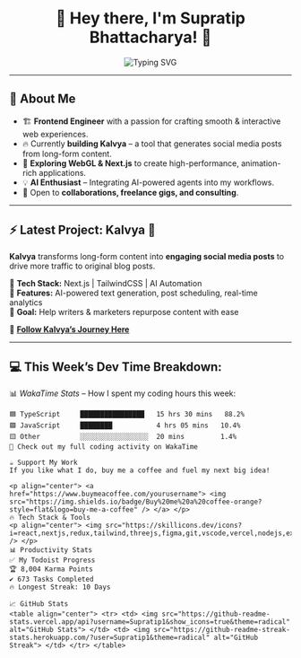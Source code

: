 <h1 align="center">👋 Hey there, I'm Supratip Bhattacharya! 🚀</h1>

<p align="center">
  <img src="https://readme-typing-svg.herokuapp.com?font=Fira+Code&weight=600&size=22&pause=1000&color=00FFD1&center=true&width=800&lines=Frontend+Web+Engineer+🚀+|+Indie+SaaS+Builder;Creating+Pixel-Perfect+UIs+🎨;Exploring+Next.js,+WebGL,+and+AI+Agents;Bug+Hunter+🛠️+|+Tech+Content+Creator;Building+Kalvya+to+Automate+Social+Media+📢" alt="Typing SVG" />
</p>

---
## 🎨 About Me
- 🏗️ **Frontend Engineer** with a passion for crafting smooth & interactive web experiences.
- 🔥 Currently **building Kalvya** – a tool that generates social media posts from long-form content.
- 🚀 **Exploring WebGL & Next.js** to create high-performance, animation-rich applications.
- 💡 **AI Enthusiast** – Integrating AI-powered agents into my workflows.
- 💼 Open to **collaborations, freelance gigs, and consulting**.

---
## ⚡ **Latest Project: Kalvya 🚀**
**Kalvya** transforms long-form content into **engaging social media posts** to drive more traffic to original blog posts.

🔹 **Tech Stack:** Next.js | TailwindCSS | AI Automation  
🔹 **Features:** AI-powered text generation, post scheduling, real-time analytics  
🔹 **Goal:** Help writers & marketers repurpose content with ease  

🔗 **[Follow Kalvya’s Journey Here](https://yourkalvyalink.com)**  

---
## 💻 **This Week’s Dev Time Breakdown:**
📊 *WakaTime Stats* – How I spent my coding hours this week:

```text
🟦 TypeScript     ████████████████   15 hrs 30 mins   88.2%  
🟩 JavaScript     ████████           4 hrs 05 mins   10.4%  
🟨 Other          ░░░░░░░░░░░░░░░░░  20 mins         1.4%  
🔗 Check out my full coding activity on WakaTime

☕ Support My Work
If you like what I do, buy me a coffee and fuel my next big idea!

<p align="center"> <a href="https://www.buymeacoffee.com/yourusername"> <img src="https://img.shields.io/badge/Buy%20me%20a%20coffee-orange?style=flat&logo=buy-me-a-coffee" /> </a> </p>
🔥 Tech Stack & Tools
<p align="center"> <img src="https://skillicons.dev/icons?i=react,nextjs,redux,tailwind,threejs,figma,git,vscode,vercel,nodejs,express,mongodb" /> </p>
📊 Productivity Stats
✅ My Todoist Progress
🏆 8,004 Karma Points
✔️ 673 Tasks Completed
🔥 Longest Streak: 10 Days

📈 GitHub Stats
<table align="center"> <tr> <td> <img src="https://github-readme-stats.vercel.app/api?username=Supratip1&show_icons=true&theme=radical" alt="GitHub Stats"> </td> <td> <img src="https://github-readme-streak-stats.herokuapp.com/?user=Supratip1&theme=radical" alt="GitHub Streak"> </td> </tr> </table>


